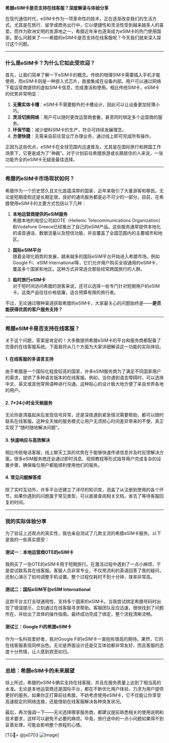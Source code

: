 **希腊eSIM卡是否支持在线客服？深度解读与体验分享**

在现代通信时代，eSIM卡作为一项革命性的技术，正在逐渐改变我们的生活方式。尤其是在旅行、留学或商务出行中，它以便捷性和灵活性受到越来越多人的喜爱。而作为欧洲文明的发源地之一，希腊近年来也逐渐成为eSIM卡的热门使用国家。那么问题来了——希腊的eSIM卡是否支持在线客服呢？今天我们就来深入探讨这个问题。

---

### **什么是eSIM卡？为什么它如此受欢迎？**

首先，让我们简单了解一下eSIM卡的概念。传统的物理SIM卡需要插入手机才能使用，而eSIM卡则是一种嵌入式芯片，直接集成在设备内部。用户可以通过网络下载运营商提供的虚拟SIM卡信息，完成激活和使用。相比传统SIM卡，eSIM卡的优势非常明显：

1. **无需实体卡槽**：eSIM卡不需要额外的卡槽设计，因此可以让设备更加轻薄小巧。
2. **灵活切换网络**：用户可以随时更改运营商套餐，甚至同时绑定多个运营商的服务。
3. **环保节能**：减少塑料SIM卡的生产，符合可持续发展理念。
4. **方便快捷**：无需亲自前往营业厅办理业务，通过线上即可完成所有操作。

正因为这些优点，eSIM卡在全球范围内迅速普及，尤其是在国际旅行和跨国工作场景下，它更是成为了“神器”。对于计划前往希腊旅游或长期居住的人来说，一张功能齐全的eSIM卡无疑是最佳选择。

---

### **希腊的eSIM卡市场现状如何？**

希腊作为一个历史悠久且文化底蕴深厚的国家，近年来吸引了大量游客和移民。无论是短期度假还是长期定居，良好的通讯服务都是必不可少的一部分。目前，在希腊使用eSIM卡的主要方式包括以下几种：

1. **本地运营商提供的eSIM服务**  
   希腊本地的电信公司如OTE（Hellenic Telecommunications Organization）和Vodafone Greece已经推出了自己的eSIM产品。这些服务通常提供本地化的语音通话、数据流量以及短信功能，并且覆盖了全国范围内的主要城市和地区。

2. **国际eSIM平台**  
   随着全球化趋势的发展，越来越多的国际eSIM平台开始进入希腊市场。例如Google Fi、eSIM International等，它们允许用户购买全球通用的eSIM卡，覆盖多个国家和地区。这种方式非常适合那些经常跨国旅行的人群。

3. **临时旅行eSIM卡**  
   对于短时间访问希腊的游客来说，还可以选择一些专门针对短期用户的eSIM卡。这类产品往往价格低廉，适合预算有限的旅行者。

不过，无论通过哪种渠道获取希腊的eSIM卡，大家最关心的问题始终是——**是否能获得优质的客户服务支持？**

---

### **希腊eSIM卡是否支持在线客服？**

关于这个问题，答案是肯定的！大多数提供希腊eSIM卡的平台和服务商都配备了完善的在线客服系统。下面我将从几个方面为大家详细解读这一功能的实际体验。

#### **1. 在线客服的多语言支持**
由于希腊是一个国际化程度较高的国家，许多eSIM服务商为了满足不同国家用户的需求，提供了多种语言版本的在线客服。例如，当你遇到语言障碍时，可以选择中文、英文或其他常用语种进行沟通。这种贴心的设计极大地方便了来自世界各地的用户。

#### **2. 7×24小时全天候服务**
无论你是清晨起床后发现信号异常，还是深夜遇到紧急情况需要帮助，都可以随时联系在线客服。这种全天候的服务模式让用户无须担心时间差异带来的不便，真正实现了“随时随地解决问题”。

#### **3. 快速响应与高效解决**
相比传统电话客服，线上聊天工具的优势在于能够快速传递信息并及时反馈解决方案。很多eSIM服务商还会通过即时消息、视频教程等形式指导用户完成复杂的设置步骤，确保每位用户都能顺利使用他们的服务。

#### **4. 常见问题解答库**
除了实时互动外，许多平台还建立了详尽的知识库，涵盖了从注册到使用的各个环节。如果你遇到的问题属于常见类型，可以直接查阅相关文档，省去了等待客服回复的时间。

---

### **我的实际体验分享**

为了验证上述观点的真实性，我也亲自测试了几款主流的希腊eSIM卡服务。以下是我的一些真实感受：

#### **测试一：本地运营商OTE的eSIM卡**
我购买了一张OTE的eSIM卡用于短期旅行。在激活过程中遇到了一点小麻烦，于是尝试联系其在线客服。客服人员非常专业，不仅用流利的英语回答了我的疑问，还耐心演示了如何调整手机设置。整个过程仅耗时不到十分钟，效率非常高。

#### **测试二：国际eSIM平台eSIM International**
这款平台主打全球通用性，支持多个国家的eSIM卡。当我尝试绑定希腊号码时出现了错误提示，立刻通过在线客服寻求帮助。客服团队反应迅速，很快找到了问题所在，并给出了具体的操作指南。最终成功完成了绑定，整个流程清晰流畅。

#### **测试三：Google Fi的希腊eSIM卡**
作为一名科技爱好者，我对Google Fi的eSIM卡一直抱有很高的期待。果然，它的在线客服表现同样出色。无论是界面设计还是交互体验都非常友好，而且客服的态度十分热情，让人感到宾至如归。

---

### **总结：希腊eSIM卡的未来展望**

综上所述，希腊的eSIM卡确实支持在线客服，并且在服务质量上达到了相当高的水准。无论是本地运营商还是国际平台，都在不断优化用户体验，力求为用户提供更好的服务。如果你正打算前往希腊，不妨考虑使用eSIM卡，它不仅能让你享受高速稳定的网络连接，还能借助在线客服解决各种突发状况。

最后，再次强调一下——无论选择哪家服务商，都建议提前熟悉相关的使用说明和技术要求，这样可以避免不必要的麻烦。毕竟，旅行途中的一点小问题如果得不到妥善处理，可能会影响整个旅程的心情。

[TG💪+ @jx0703 ![Image](https://github.com/user-attachments/assets/dbca1d08-cadb-493c-b0ec-ad6f7a83f270)]